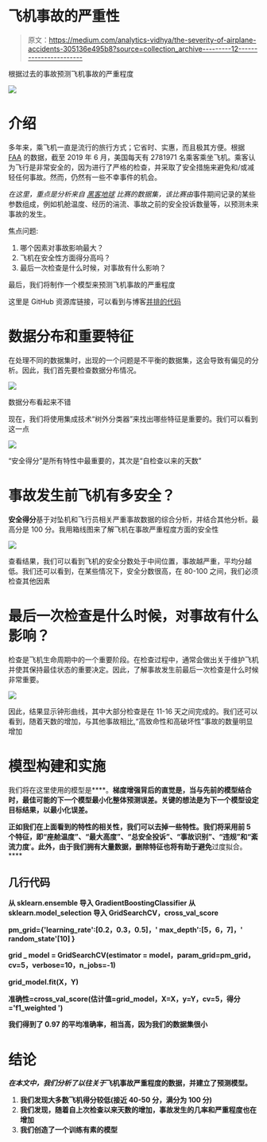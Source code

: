 # 飞机事故的严重性

> 原文：<https://medium.com/analytics-vidhya/the-severity-of-airplane-accidents-305136e495b8?source=collection_archive---------12----------------------->

根据过去的事故预测飞机事故的严重程度

![](img/025f8fd0eb73f9e2f88e3961f42ee38c.png)

# 介绍

多年来，乘飞机一直是流行的旅行方式；它省时、实惠，而且极其方便。根据 [FAA](https://www.faa.gov/air_traffic/by_the_numbers/) 的数据，截至 2019 年 6 月，美国每天有 2781971 名乘客乘坐飞机。乘客认为飞行是非常安全的，因为进行了严格的检查，并采取了安全措施来避免和/或减轻任何事故。然而，仍然有一些不幸事件的机会。

*在这里，重点是分析来自* [*黑客地球*](https://www.hackerearth.com/challenges/competitive/airplane-accident-severity-hackerearth-machine-learning-challenge/) *比赛的数据集，该比赛由*事件期间记录的某些参数组成，例如机舱温度、经历的湍流、事故之前的安全投诉数量等，以预测未来事故的发生。

焦点问题:

1.  哪个因素对事故影响最大？
2.  飞机在安全性方面得分高吗？
3.  最后一次检查是什么时候，对事故有什么影响？

最后，我们将制作一个模型来预测飞机事故的严重程度

这里是 GitHub 资源库链接，可以看到与博客[并排的代码](https://github.com/lonecoder007/Aeroplane_Severity_Prediction)

# 数据分布和重要特征

在处理不同的数据集时，出现的一个问题是不平衡的数据集，这会导致有偏见的分析。因此，我们首先要检查数据分布情况。

![](img/ec3f346ceebf7048648d6e4bab326351.png)

数据分布看起来不错

现在，我们将使用集成技术“树外分类器”来找出哪些特征是重要的。我们可以看到这一点

![](img/e57eedce12e3dad120e3020cfd6d785d.png)

“安全得分”是所有特性中最重要的，其次是“自检查以来的天数”

# 事故发生前飞机有多安全？

**安全得分**基于对坠机和飞行员相关严重事故数据的综合分析，并结合其他分析。最高分是 100 分。我用箱线图来了解飞机在事故严重程度方面的安全性

![](img/f3977238e09cbf23ac2142e4f65a099d.png)

查看结果，我们可以看到飞机的安全分数处于中间位置，事故越严重，平均分越低。我们还可以看到，在某些情况下，安全分数很高，在 80-100 之间，我们必须检查其他因素

# 最后一次检查是什么时候，对事故有什么影响？

检查是飞机生命周期中的一个重要阶段。在检查过程中，通常会做出关于维护飞机并使其保持最佳状态的重要决定。因此，了解事故发生前最后一次检查是什么时候非常重要。

![](img/582b72d923d817c46ac8e11c7643951e.png)

因此，结果显示钟形曲线，其中大部分检查是在 11-16 天之间完成的。我们还可以看到，随着天数的增加，与其他事故相比,“高致命性和高破坏性”事故的数量明显增加

# 模型构建和实施

我们将在这里使用的模型是[](https://machinelearningmastery.com/gentle-introduction-gradient-boosting-algorithm-machine-learning/)****。**梯度增强背后的直觉是，当与先前的模型结合时，最佳可能的下一个模型最小化整体预测误差。关键的想法是为下一个模型设定目标结果，以最小化误差。**

**正如我们在上面看到的特性的相关性，我们可以去掉一些特性。我们将采用前 5 个特征，即“座舱温度”、“最大高度”、“总安全投诉”、“事故识别”、“违规”和“紊流力度**’**。此外，由于我们拥有大量数据，删除特征也将有助于避免**过度拟合。****

## **几行代码**

**从 sklearn.ensemble 导入 GradientBoostingClassifier
从 sklearn.model_selection 导入 GridSearchCV，cross_val_score**

**pm_grid={'learning_rate':[0.2，0.3，0.5]，' max_depth':[5，6，7]，' random_state'[10] }**

**grid _ model = GridSearchCV(estimator = model，param_grid=pm_grid，cv=5，verbose=10，n_jobs=-1)**

**grid_model.fit(X，Y)**

**准确性=cross_val_score(估计值=grid_model，X=X，y=Y，cv=5，得分='f1_weighted ')**

**我们得到了 0.97 的平均准确率，相当高，因为我们的数据集很小**

# **结论**

***在本文中，我们分析了以往关于*飞机事故严重程度的数据，并建立了预测模型。**

1.  **我们发现大多数飞机得分较低(接近 40-50 分，满分为 100 分)**
2.  **我们发现，随着自上次检查以来天数的增加，事故发生的几率和严重程度也在增加**
3.  **我们创造了一个训练有素的模型**